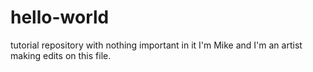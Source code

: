 # hello-world
tutorial repository with nothing important in it
I'm Mike and I'm an artist making edits on this file.
